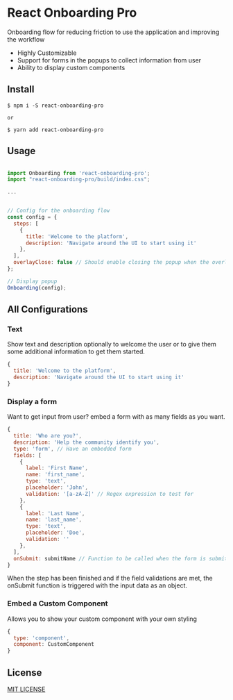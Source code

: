 # React Onboarding Pro

Onboarding flow for reducing friction to use the application and improving the workflow

- Highly Customizable
- Support for forms in the popups to collect information from user
- Ability to display custom components

## Install

```
$ npm i -S react-onboarding-pro

or

$ yarn add react-onboarding-pro
```

## Usage

```js

import Onboarding from 'react-onboarding-pro';
import "react-onboarding-pro/build/index.css";

...


// Config for the onboarding flow
const config = {
  steps: [
    {
      title: 'Welcome to the platform',
      description: 'Navigate around the UI to start using it'
    },
  ],
  overlayClose: false // Should enable closing the popup when the overlay is clicked
};

// Display popup
Onboarding(config);

```

## All Configurations

### Text

Show text and description optionally to welcome the user or to give them some additional information to get them started.

```js
{
  title: 'Welcome to the platform',
  description: 'Navigate around the UI to start using it'
}
```

### Display a form

Want to get input from user? embed a form with as many fields as you want.

```js
{
  title: 'Who are you?',
  description: 'Help the community identify you',
  type: 'form', // Have an embedded form
  fields: [
    {
      label: 'First Name',
      name: 'first_name',
      type: 'text',
      placeholder: 'John',
      validation: '[a-zA-Z]' // Regex expression to test for
    },
    {
      label: 'Last Name',
      name: 'last_name',
      type: 'text',
      placeholder: 'Doe',
      validation: ''
    },
  ],
  onSubmit: submitName // Function to be called when the form is submitted
}
```

When the step has been finished and if the field validations are met, the onSubmit function is triggered with the input data as an object.

### Embed a Custom Component

Allows you to show your custom component with your own styling

```js
{
  type: 'component',
  component: CustomComponent
}
```


## License

[MIT LICENSE](LICENSE)